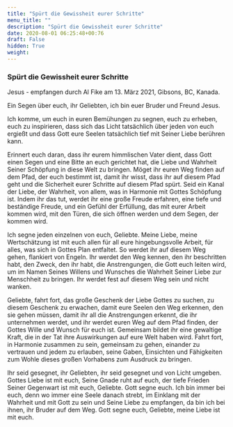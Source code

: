 ```yaml
---
title: "Spürt die Gewissheit eurer Schritte"
menu_title: ""
description: "Spürt die Gewissheit eurer Schritte"
date: 2020-08-01 06:25:48+00:76
draft: False
hidden: True
weight:
---
```

### Spürt die Gewissheit eurer Schritte

Jesus - empfangen durch Al Fike am 13. März 2021, Gibsons, BC, Kanada.

Ein Segen über euch, ihr Geliebten, ich bin euer Bruder und Freund Jesus.

Ich komme, um euch in euren Bemühungen zu segnen, euch zu erheben, euch zu inspirieren, dass sich das Licht tatsächlich über jeden von euch ergießt und dass Gott eure Seelen tatsächlich tief mit Seiner Liebe berühren kann.

Erinnert euch daran, dass ihr eurem himmlischen Vater dient, dass Gott einen Segen und eine Bitte an euch gerichtet hat, die Liebe und Wahrheit Seiner Schöpfung in diese Welt zu bringen. Möget ihr euren Weg finden auf dem Pfad, der euch bestimmt ist, damit ihr wisst, dass ihr auf diesem Pfad geht und die Sicherheit eurer Schritte auf diesem Pfad spürt. Seid ein Kanal der Liebe, der Wahrheit, von allem, was in Harmonie mit Gottes Schöpfung ist. Indem ihr das tut, werdet ihr eine große Freude erfahren, eine tiefe und beständige Freude, und ein Gefühl der Erfüllung, das mit eurer Arbeit kommen wird, mit den Türen, die sich öffnen werden und dem Segen, der kommen wird.

Ich segne jeden einzelnen von euch, Geliebte. Meine Liebe, meine Wertschätzung ist mit euch allen für all eure hingebungsvolle Arbeit, für alles, was sich in Gottes Plan entfaltet. So werdet ihr auf diesem Weg gehen, flankiert von Engeln. Ihr werdet den Weg kennen, den ihr beschritten habt, den Zweck, den ihr habt, die Anstrengungen, die Gott euch leiten wird, um im Namen Seines Willens und Wunsches die Wahrheit Seiner Liebe zur Menschheit zu bringen. Ihr werdet fest auf diesem Weg sein und nicht wanken.

Geliebte, fahrt fort, das große Geschenk der Liebe Gottes zu suchen, zu diesem Geschenk zu erwachen, damit eure Seelen den Weg erkennen, den sie gehen müssen, damit ihr all die Anstrengungen erkennt, die ihr unternehmen werdet, und ihr werdet euren Weg auf dem Pfad finden, der Gottes Wille und Wunsch für euch ist. Gemeinsam bildet ihr eine gewaltige Kraft, die in der Tat ihre Auswirkungen auf eure Welt haben wird. Fahrt fort, in Harmonie zusammen zu sein, gemeinsam zu gehen, einander zu vertrauen und jedem zu erlauben, seine Gaben, Einsichten und Fähigkeiten zum Wohle dieses großen Vorhabens zum Ausdruck zu bringen.

Ihr seid gesegnet, ihr Geliebten, ihr seid gesegnet und von Licht umgeben. Gottes Liebe ist mit euch, Seine Gnade ruht auf euch, der tiefe Frieden Seiner Gegenwart ist mit euch, Geliebte. Gott segne euch. Ich bin immer bei euch, denn wo immer eine Seele danach strebt, im Einklang mit der Wahrheit und mit Gott zu sein und Seine Liebe zu empfangen, da bin ich bei ihnen, ihr Bruder auf dem Weg. Gott segne euch, Geliebte, meine Liebe ist mit euch.
